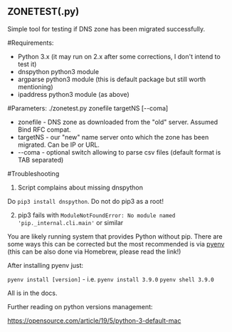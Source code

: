 ## ZONETEST(.py)

Simple tool for testing if DNS zone has been migrated successfully.

#Requirements:
- Python 3.x (it may run on 2.x after some corrections, I don't intend to test it)
- dnspython python3 module
- argparse python3 module (this is default package but still worth mentioning)
- ipaddress python3 module (as above)

#Parameters:
./zonetest.py zonefile targetNS [--coma]

- zonefile - DNS zone as downloaded from the "old" server. Assumed Bind RFC compat.
- targetNS - our "new" name server onto which the zone has been migrated. Can be IP or URL.
- --coma - optional switch allowing to parse csv files (default format is TAB separated)

#Troubleshooting

1) Script complains about missing dnspython

Do `pip3 install dnspython`.
Do not do pip3 as a root!

2) pip3 fails with `ModuleNotFoundError: No module named 'pip._internal.cli.main'` or similar

You are likely running system that provides Python without pip. There are some ways this can be corrected
but the most recommended is via [pyenv](https://github.com/pyenv/pyenv) (this can be also done via Homebrew,
please read the link!) 

After installing pyenv just:

`pyenv install [version]` - i.e. `pyenv install 3.9.0`
`pyenv shell 3.9.0`

All is in the docs.

Further reading on python versions management:

https://opensource.com/article/19/5/python-3-default-mac

